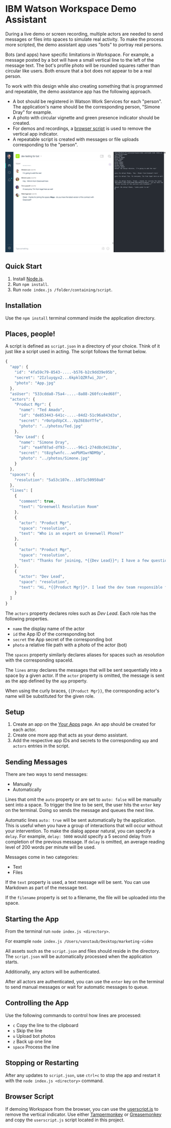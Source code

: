 # IBM Watson Workspace Demo Assistant

During a live demo or screen recording, multiple actors are needed to send
messages or files into spaces to simulate real activity. To make the process more
scripted, the demo assistant app uses "bots" to portray real persons.

Bots (and apps) have specific limitations in Workspace. For example, a message posted by
a bot will have a small vertical line to the left of the message text.  The bot's profile
photo will be rounded squares rather than circular like users. Both ensure that a bot does not appear
to be a real person.

To work with this design while also creating something that is programmed and repeatable,
the demo assistance app has the following approach.
- A bot should be registered in Watson Work Services for each "person".
The application's name should be the corresponding person, "Simone Dray" for example.
- A photo with circular vignette and green presence indicator should be created.
- For demos and recordings, a [browser script](userscript.js) is used to remove the vertical app indicator.
- A repeatable script is created with messages or file uploads corresponding to the "person".

![Screenshot](screenshot.gif)

## Quick Start
1. Install [Node.js](https://nodejs.org).
2. Run `npm install`.
3. Run `node index.js /folder/containing/script`.

## Installation

Use the `npm install` terminal command inside the application directory.

## Places, people!

A script is defined as `script.json` in a directory of your choice. Think of it just like a script used in acting. The script follows the format below.

```javascript
{
  "app": {
    "id": "4fa59c79-8543-....-b576-b2c9dd39e95b",
    "secret": "2Izluyqyx2...6kpklQZRfwi_JUr",
    "photo": "App.jpg"
  },
  "asUser": "533cdda8-75a4-....-8a88-260fcc4ed68f",
  "actors": {
    "Product Mgr": {
      "name": "Ted Amado",
      "id": "de853443-641c-....-84d2-51c96a843d3a",
      "secret": "r0otpdVpCX...VpZ6E8oYTfe",
      "photo": "../photos/Ted.jpg"
    },
    "Dev Lead": {
      "name": "Simone Dray",
      "id": "ea4f07ad-df93-....-96c1-274d8c04138a",
      "secret": "t8zgfwnfc...woPbM1wrNDM9p",
      "photo": "../photos/Simone.jpg"
    }
  },
  "spaces": {
    "resolution": "5a53c107e...b971c50950a8"
  },
  "lines": [
    {
      "comment": true,
      "text": "Greenwell Resolution Room"
    },
    {
      "actor": "Product Mgr",
      "space": "resolution",
      "text": "Who is an expert on Greenwell Phone?"
    },
    {
      "actor": "Product Mgr",
      "space": "resolution",
      "text": "Thanks for joining, *{{Dev Lead}}*; I have a few questions related to the Greenwell Phone's camera."
    },
    {
      "actor": "Dev Lead",
      "space": "resolution",
      "text": "Hi, *{{Product Mgr}}*. I lead the dev team responsible for the Greenwell phone. How can I help?"
    }
  ]
}
```

The `actors` property declares roles such as *Dev Lead*. Each role has the following properties.
- `name` the display name of the actor
- `id` the App ID of the corresponding bot
- `secret` the App secret of the corresponding bot
- `photo` a relative file path with a photo of the actor (bot)

The `spaces` property similarly declares aliases for spaces such as *resolution* with the corresponding spaceId.

The `lines` array declares the messages that will be sent sequentially into a space by a given actor. If the `actor` property is omitted, the message is sent as the app defined by the `app` property.

When using the curly braces, `{{Product Mgr}}`, the corresponding actor's name will be substituted for the given role.

## Setup

1. Create an app on the [Your Apps](https://developer.watsonwork.ibm.com/apps) page. An app should be created for each actor.
2. Create one more app that acts as your demo assistant.
2. Add the respective app IDs and secrets to the corresponding `app` and `actors` entries in the script.

## Sending Messages
There are two ways to send messages:
- Manually
- Automatically

Lines that omit the `auto` property or are set to `auto: false` will be manually sent into a space. To trigger the line to be sent, the user hits the `enter` key on the terminal. Doing so sends the message and queues the next line.

Automatic lines `auto: true` will be sent automatically by the application. This is useful when you have a group of interactions that will occur without your intervention. To make the dialog appear natural, you can specify a `delay`.  For example, `delay: 5000` would specify a 5 second delay from completion of the previous message. If `delay` is omitted, an average reading level of 200 words per minute will be used.

Messages come in two categories:
- Text
- Files

If the `text` property is used, a text message will be sent. You can use Markdown as part of the message text.

If the `filename` property is set to a filename, the file will be uploaded into the space.

## Starting the App
From the terminal run `node index.js <directory>`.

For example
`node index.js /Users/vanstaub/Desktop/marketing-video`

All assets such as the `script.json` and files should reside in the directory. The `script.json` will be automatically processed when the application starts.

Additionally, any actors will be authenticated.

After all actors are authenticated, you can use the `enter` key on the terminal to send manual messages or wait for automatic messages to queue.

## Controlling the App
Use the following commands to control how lines are processed:
- `c` Copy the line to the clipboard
- `s` Skip the line
- `u` Upload bot photos
- `z` Back up one line
- `space` Process the line

## Stopping or Restarting

After any updates to `script.json`, use `ctrl+c` to stop the app and restart it with the `node index.js <directory>` command.

## Browser Script

If demoing Workspace from the browser, you can use the [userscript.js](userscript.js)
to remove the vertical indicator. Use either [Tampermonkey](https://chrome.google.com/webstore/detail/tampermonkey) or [Greasemonkey](https://addons.mozilla.org/en-US/firefox/addon/greasemonkey/) and copy the `userscript.js`
script located in this project.
